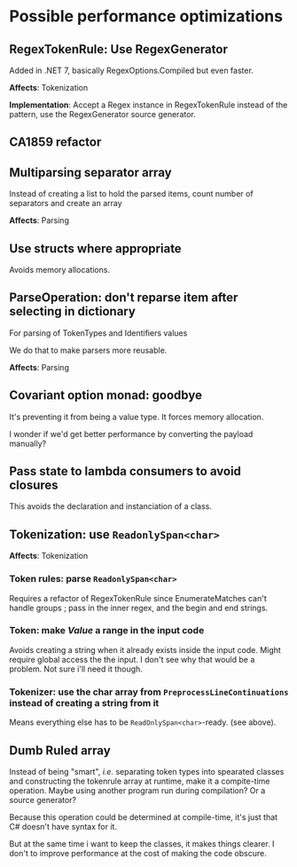 # Possible performance optimizations

## RegexTokenRule: Use RegexGenerator

Added in .NET 7, basically RegexOptions.Compiled but even faster.

**Affects**: Tokenization

**Implementation**: Accept a Regex instance in RegexTokenRule instead of the pattern, use the RegexGenerator source generator.

## CA1859 refactor

## Multiparsing separator array

Instead of creating a list to hold the parsed items, count number of separators and create an array

**Affects**: Parsing

## Use structs where appropriate

Avoids memory allocations.

## ParseOperation: don't reparse item after selecting in dictionary

For parsing of TokenTypes and Identifiers values

We do that to make parsers more reusable.

**Affects**: Parsing

## Covariant option monad: goodbye

It's preventing it from being a value type. It forces memory allocation.

I wonder if we'd get better performance by converting the payload manually?

## Pass state to lambda consumers to avoid closures

This avoids the declaration and instanciation of a class.

## Tokenization: use `ReadonlySpan<char>`

**Affects**: Tokenization

### Token rules: parse `ReadonlySpan<char>`

Requires a refactor of RegexTokenRule since EnumerateMatches can't handle groups ; pass in the inner regex, and the begin and end strings.

### Token: make *Value* a range in the input code

Avoids creating a string when it already exists inside the input code. Might require global access the the input. I don't see why that would be a problem. Not sure i'll need it though.

### Tokenizer: use the char array from `PreprocessLineContinuations` instead of creating a string from it

Means everything else has to be `ReadOnlySpan<char>`-ready. (see above).

## Dumb Ruled array

Instead of being "smart", *i.e.* separating token types into spearated classes and constructing the tokenrule array at runtime, make it a compite-time operation. Maybe using another program run during compilation? Or a source generator?

Because this operation could be determined at compile-time, it's just that C# doesn't have syntax for it.

But at the same time i want to keep the classes, it makes things clearer. I don't to improve performance at the cost of making the code obscure.
